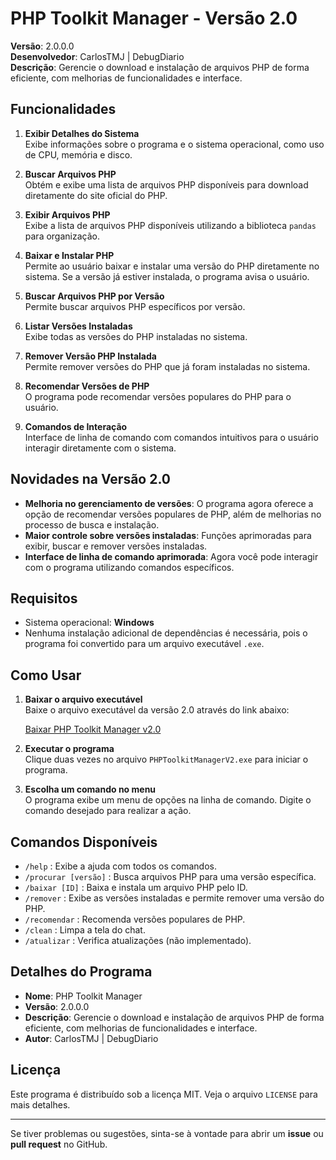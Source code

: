 # PHP Toolkit Manager - Versão 2.0

**Versão**: 2.0.0.0  
**Desenvolvedor**: CarlosTMJ | DebugDiario  
**Descrição**: Gerencie o download e instalação de arquivos PHP de forma eficiente, com melhorias de funcionalidades e interface.

## Funcionalidades

1. **Exibir Detalhes do Sistema**  
   Exibe informações sobre o programa e o sistema operacional, como uso de CPU, memória e disco.

2. **Buscar Arquivos PHP**  
   Obtém e exibe uma lista de arquivos PHP disponíveis para download diretamente do site oficial do PHP.

3. **Exibir Arquivos PHP**  
   Exibe a lista de arquivos PHP disponíveis utilizando a biblioteca `pandas` para organização.

4. **Baixar e Instalar PHP**  
   Permite ao usuário baixar e instalar uma versão do PHP diretamente no sistema. Se a versão já estiver instalada, o programa avisa o usuário.

5. **Buscar Arquivos PHP por Versão**  
   Permite buscar arquivos PHP específicos por versão.

6. **Listar Versões Instaladas**  
   Exibe todas as versões do PHP instaladas no sistema.

7. **Remover Versão PHP Instalada**  
   Permite remover versões do PHP que já foram instaladas no sistema.

8. **Recomendar Versões de PHP**  
   O programa pode recomendar versões populares do PHP para o usuário.

9. **Comandos de Interação**  
   Interface de linha de comando com comandos intuitivos para o usuário interagir diretamente com o sistema.

## Novidades na Versão 2.0

- **Melhoria no gerenciamento de versões**: O programa agora oferece a opção de recomendar versões populares de PHP, além de melhorias no processo de busca e instalação.
- **Maior controle sobre versões instaladas**: Funções aprimoradas para exibir, buscar e remover versões instaladas.
- **Interface de linha de comando aprimorada**: Agora você pode interagir com o programa utilizando comandos específicos.

## Requisitos

- Sistema operacional: **Windows**
- Nenhuma instalação adicional de dependências é necessária, pois o programa foi convertido para um arquivo executável `.exe`.

## Como Usar

1. **Baixar o arquivo executável**  
   Baixe o arquivo executável da versão 2.0 através do link abaixo:

   [Baixar PHP Toolkit Manager v2.0](https://www.mediafire.com/file/eqdscncmgc3ntzz/PHPToolkitManagerV2.exe/file)

2. **Executar o programa**  
   Clique duas vezes no arquivo `PHPToolkitManagerV2.exe` para iniciar o programa.

3. **Escolha um comando no menu**  
   O programa exibe um menu de opções na linha de comando. Digite o comando desejado para realizar a ação.

## Comandos Disponíveis

- `/help`          : Exibe a ajuda com todos os comandos.
- `/procurar [versão]` : Busca arquivos PHP para uma versão específica.
- `/baixar [ID]`   : Baixa e instala um arquivo PHP pelo ID.
- `/remover`       : Exibe as versões instaladas e permite remover uma versão do PHP.
- `/recomendar`    : Recomenda versões populares de PHP.
- `/clean`         : Limpa a tela do chat.
- `/atualizar`     : Verifica atualizações (não implementado).

## Detalhes do Programa

- **Nome**: PHP Toolkit Manager
- **Versão**: 2.0.0.0
- **Descrição**: Gerencie o download e instalação de arquivos PHP de forma eficiente, com melhorias de funcionalidades e interface.
- **Autor**: CarlosTMJ | DebugDiario

## Licença

Este programa é distribuído sob a licença MIT. Veja o arquivo `LICENSE` para mais detalhes.

---

Se tiver problemas ou sugestões, sinta-se à vontade para abrir um **issue** ou **pull request** no GitHub.
